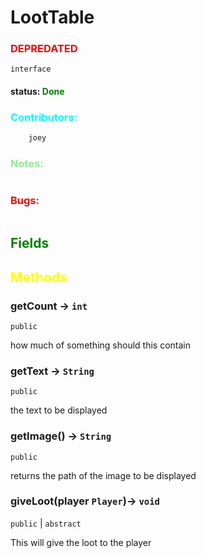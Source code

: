 # LootTable 
### <span style="color:red;">DEPREDATED</span>

`interface`

#### status: <span style="color:green;">Done</span>
### <span style="color:cyan;">Contributors:</span>
<!--put your names here between the ``` if you worked on it, and put what you did-->
```diff
    joey
```
### <span style="color:lightgreen;">Notes:</span>
```diff

```
### <span style="color:red;">Bugs:</span>
```diff
```
## <span style="color:green;">Fields</span>

## <span style="color:yellow;">Methods</span>

### getCount -> `int`
`public`

how much of something should this contain

### getText -> `String`
`public`

the text to be displayed

### getImage() -> `String`
`public`

returns the path of the image to be displayed

### giveLoot(player `Player`)-> `void`
`public` | `abstract`

This will give the loot to the player
